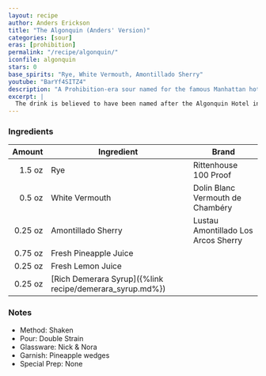 ```yaml
---
layout: recipe
author: Anders Erickson
title: "The Algonquin (Anders' Version)"
categories: [sour]
eras: [prohibition]
permalink: "/recipe/algonquin/"
iconfile: algonquin
stars: 0
base_spirits: "Rye, White Vermouth, Amontillado Sherry"
youtube: "BarYf4SITZ4"
description: "A Prohibition-era sour named for the famous Manhattan hotel, featuring rye whiskey and pineapple juice."
excerpt: |
  The drink is believed to have been named after the Algonquin Hotel in Midtown Manhattan, where it was likely first created. The hotel grew famous for many of its patrons, particularly those of the Algonquin Round Table, an informal social club of writers, critics, actors and other cultural luminaries of the era, including Dorothy Parker, Harpo Marx, Blyth Daly, George S. Kaufman, Franklin Pierce Adams, and many others. Ironically, the group peaked during the years marked by Prohibition, of which the Algonquin Hotel’s owner, Frank Case, was a vocal supporter—Case prohibited alcohol service at the hotel in 1917, three years prior to it being outlawed.
---
```


### Ingredients

|  Amount | Ingredient                                               | Brand                               |
| ------: | -------------------------------------------------------- | ----------------------------------- |
|  1.5 oz | Rye                                                      | Rittenhouse 100 Proof               |
|  0.5 oz | White Vermouth                                           | Dolin Blanc Vermouth de Chambéry    |
| 0.25 oz | Amontillado Sherry                                       | Lustau Amontillado Los Arcos Sherry |
| 0.75 oz | Fresh Pineapple Juice                                    |
| 0.25 oz | Fresh Lemon Juice                                        |
| 0.25 oz | [Rich Demerara Syrup]({%link recipe/demerara_syrup.md%}) |

### Notes

- Method: Shaken
- Pour: Double Strain
- Glassware: Nick & Nora
- Garnish: Pineapple wedges
- Special Prep: None

